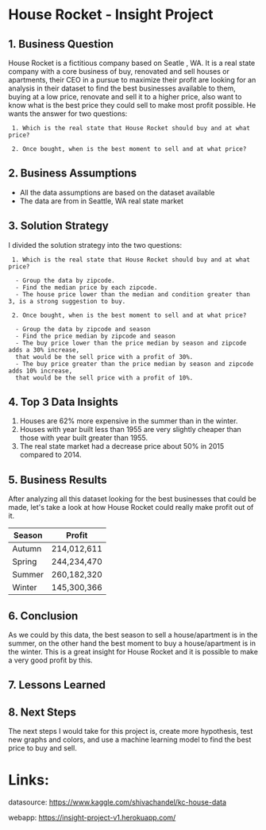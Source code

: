 # House Rocket - Insight Project


## 1. Business Question


  House Rocket is a fictitious company based on Seatle , WA. It is a real state company with a core business of buy, renovated and sell houses or apartments, their CEO in a pursue to maximize their profit are looking for an analysis in their dataset to find the best businesses available to them, buying at a low price, renovate and sell it to a higher price, also want to know what is the best price they could sell to make most profit possible. He wants the answer for two questions:
  
     1. Which is the real state that House Rocket should buy and at what price?
     
     2. Once bought, when is the best moment to sell and at what price?
     
## 2. Business Assumptions

  - All the data assumptions are based on the dataset available
  - The data are from in Seattle, WA real state market
  
## 3. Solution Strategy

  I divided the solution strategy into the two questions:
  
     1. Which is the real state that House Rocket should buy and at what price?
     
      - Group the data by zipcode.
      - Find the median price by each zipcode.
      - The house price lower than the median and condition greater than 3, is a strong suggestion to buy.
     
     2. Once bought, when is the best moment to sell and at what price?
      
      - Group the data by zipcode and season
      - Find the price median by zipcode and season
      - The buy price lower than the price median by season and zipcode adds a 30% increase, 
      that would be the sell price with a profit of 30%.
      - The buy price greater than the price median by season and zipcode adds 10% increase, 
      that would be the sell price with a profit of 10%.
 
## 4. Top 3 Data Insights

  1. Houses are 62% more expensive in the summer than in the winter.
  2. Houses with year built less than 1955 are very slightly cheaper than those with year built greater than 1955.
  3. The real state market had a decrease price about 50% in 2015 compared to 2014.
  
## 5. Business Results

  After analyzing all this dataset looking for the best businesses that could be made,
 let's take a look at how House Rocket could really make profit out of it.

|    Season      |     Profit      |
|  ------------- | -------------   |
|    Autumn      |   214,012,611   |  
|    Spring      |   244,234,470   |  
|    Summer      |   260,182,320   |  
|    Winter      |   145,300,366   |

## 6. Conclusion

  As we could by this data, the best season to sell a house/apartment is in the summer, on the other hand
 the best moment to buy a house/apartment is in the winter. This is a great insight for House Rocket and it is
 possible to make a very good profit by this.
 
## 7. Lessons Learned
## 8. Next Steps
  
  The next steps I would take for this project is, create more hypothesis, test new graphs and colors, and use a 
 machine learning model to find the best price to buy and sell.
 
 
 # Links:
  
  datasource: https://www.kaggle.com/shivachandel/kc-house-data
  
  webapp: https://insight-project-v1.herokuapp.com/
